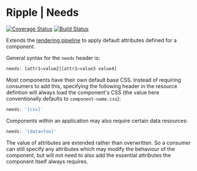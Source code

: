 # Ripple | Needs
[![Coverage Status](https://coveralls.io/repos/rijs/needs/badge.svg?branch=master&service=github)](https://coveralls.io/github/rijs/needs?branch=master)
[![Build Status](https://travis-ci.org/rijs/needs.svg)](https://travis-ci.org/rijs/needs)

Extends the [rendering pipeline]() to apply default attributes defined for a component. 

General syntax for the `needs` header is:

```js
needs: [attr1=value2][attr2=value3 value4]
```

Most components have their own default base CSS. Instead of requiring consumers to add this, specifying the following header in the resource defintion will always load the component's CSS (the value here conventionally defaults to `component-name.css`):

```js
needs: '[css]'
```

Components within an application may also require certain data resources:

```js
needs: '[data=foo]'
```

The value of attributes are extended rather than overwritten. So a consumer can still specify any attributes which may modify the behaviour of the component, but will not need to also add the essential attributes the component itself always requires.